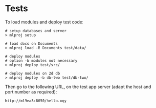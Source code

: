 # Tests

To load modules and deploy test code:

    # setup databases and server
    > mlproj setup
    
    # load docs on Documents
    > mlproj load -B Documents test/data/
    
    # deploy modules
    # option -b modules not necessary
    > mlproj deploy test/src/
    
    # deploy modules on 2d db
    > mlproj deploy -b db-two test/db-two/

Then go to the following URL, on the test app server (adapt the host
and port number as required):

    http://ml9ea3:8050/hello.xqy
